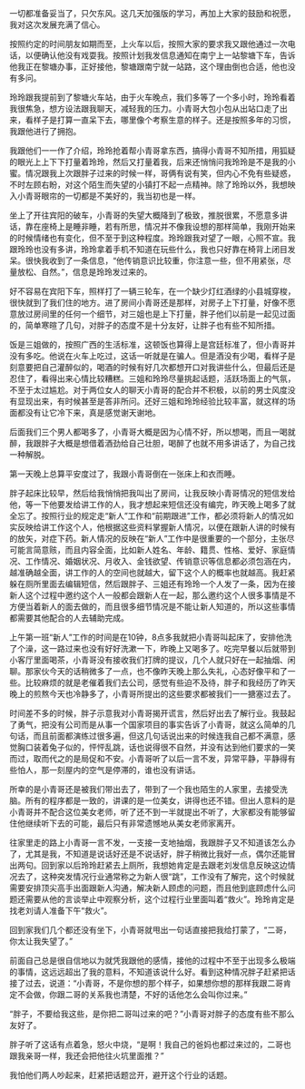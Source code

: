 一切都准备妥当了，只欠东风。这几天加强版的学习，再加上大家的鼓励和祝愿，我对这次发展充满了信心。

按照约定的时间朋友如期而至，上火车以后，按照大家的要求我又跟他通过一次电话，以便确认他没有戏耍我。按照计划我发信息通知在南宁上一站黎塘下车，告诉他我正在黎塘办事，正好接他，黎塘跟南宁就一站路，这个理由倒也合适，他也没有多问。

玲玲跟我提前到了黎塘火车站，由于火车晚点，我们多等了一个多小时，玲玲看着我很焦急，想方设法跟我聊天，减轻我的压力。小青哥大包小包从出站口走了出来，看样子是打算一直呆下去，哪里像个考察生意的样子。还是按照多年的习惯，我跟他进行了拥抱。

我跟他们一一作了介绍，玲玲抢着帮小青哥拿东西，搞得小青哥不知所措，用狐疑的眼光上上下下打量着玲玲，然后又打量着我，后来还悄悄问我玲玲是不是我的小蜜。情况跟我上次跟胖子过来的时候一样，哥俩有说有笑，但内心不免有些疑惑，不时左顾右盼，对这个陌生而失望的小镇打不起一点精神。除了玲玲以外，我想映入小青哥眼帘的一切都是不美好的，我当初也是一样。

坐上了开往宾阳的破车，小青哥的失望大概降到了极致，推脱很累，不愿意多讲话，靠在座椅上是睡非睡，若有所思，情况并不像我设想的那样简单，我刚开始来的时候情绪也有变化，但不至于到这种程度。玲玲跟我对望了一眼，心照不宣。我跟玲玲也没有多讲，玲玲拿着手机不知道在玩些什么，我也只好靠在椅背上闭目发呆。很快我收到了一条信息，“他传销意识比较重，你注意一些，但不用紧张，尽量放松、自然。”，信息是玲玲发过来的。

好不容易在宾阳下车，照样打了一辆三轮车，在一个缺少灯红酒绿的小县城穿梭，很快就到了我们住的地方。进了房间小青哥还是那样，对房子上下打量，好像不愿意放过房间里的任何一个细节，对三姐也是上下打量，胖子他们以前是一起见过面的，简单寒暄了几句，对胖子的态度不是十分友好，让胖子也有些不知所措。

饭是三姐做的，按照广西的生活标准，这顿饭也算得上是宫廷标准了，但小青哥并没有多吃。他说在火车上吃过，这话一听就是在骗人。但是酒没有少喝，看样子是刻意要把自己灌醉似的，喝酒的时候有好几次都想开口对我讲些什么，但最后还是忍住了，看得出来心情比较糟糕。三姐和玲玲尽量挑起话题，活跃场面上的气氛，不至于太过尴尬。对于两位女人的聊天小青哥的配合并不积极，以前的男士风度没有显现出来，有时候甚至是答非所问。还好三姐和玲玲经验比较丰富，就这样的场面都没有让它冷下来，真是感觉谢天谢地。

后面我们三个男人都喝多了，小青哥大概是因为心情不好，所以想喝，而且一喝就醉，我跟胖子大概是想借着酒劲给自己壮胆，喝醉了也就不用多讲话了，为自己找一种解脱。

第一天晚上总算平安度过了，我跟小青哥倒在一张床上和衣而睡。

胖子起床比较早，然后给我悄悄把我叫出了房间，让我反映小青哥情况的短信发给他，等一下他要发给讲工作的人，我才想起来短信还没有编完，昨天晚上喝多了就全忘了。按照行业的规定走“新人”工作和“前期跟进”工作，都必须将新人的情况如实反映给讲工作这个人，他根据这些资料掌握新人情况，以便在跟新人讲的时候有的放矢，对症下药。新人情况的反映在“新人”工作中是很重要的一个部分，主张尽可能言简意赅，而且内容全面，比如新人姓名、年龄、籍贯、性格、爱好、家庭情况、工作情况、婚姻状况、月收入、金钱欲望、传销意识等信息都必须包涵在内，越准确越全面，讲工作的人的空间也就越大，留下这个人的概率也就越高。我赶紧躲在厕所里面去编辑短信，然后跟胖子、三姐还有玲玲一个人发了一条，因为在接新人这个过程中邀约这个人一般都会跟新人在一起，那么邀约这个人很多事情是不方便当着新人的面去做的，而且很多细节情况是不能让新人知道的，所以这些事情都需要其他配合的人去辅助完成。

上午第一班“新人”工作的时间是在10钟，8点多我就把小青哥叫起床了，安排他洗了个澡，这一路过来也没有好好洗漱一下，昨晚上又喝多了。吃完早餐以后就带到小客厅里面喝茶，小青哥没有接收我们打牌的提议，几个人就只好在一起抽烟、闲聊。那家伙今天的话稍微多了一点，也不像昨天晚上那么失礼，心态好像平和了一些。比较麻烦的就是老催着我们去公司，感觉有些迫不及待，胖子和我经历了昨天晚上的煎熬今天也冷静多了，小青哥所提出的这些要求都被我们一一搪塞过去了。

时间差不多的时候，胖子示意我对小青哥揭开谎言，然后好出去了解行业。我鼓起了勇气，把没有公司而是从事一个国家项目的事实告诉了小青哥，就这么简单的几句话，而且前面都演练过很多遍，但这几句话说出来的时候连我自己都不满意，感觉胸口装着兔子似的，怦怦乱跳，话也说得很不自然，并没有达到他们要求的一笑而过，取而代之的是局促和不安。小青哥听了以后一言不发，异常平静，平静得有些怕人，那一刻屋内的空气是停滞的，谁也没有讲话。

所幸的是小青哥还是被我们带出去了，带到了一个我也陌生的人家里，去接受洗脑。所有的程序都是一致的，讲课的是一位美女，讲得也还不错。但出人意料的是小青哥并不配合这位美女老师，听了还不到一半就提出不听了，大家都没有能够留住他继续听下去的可能，最后只有非常遗憾地从美女老师家离开。

往家里走的路上小青哥一言不发，一支接一支地抽烟，我跟胖子又不知道该怎么办了，尤其是我，不知道是说话好还是不说话好，胖子稍微比我好一点，偶尔还能冒出两句。回到家以后玲玲赶紧去上厕所，我想她肯定是去跟老刘发信息反映这边情况去了，这种突发情况行业通常称之为新人很“跳”，工作没有了解完，这个时候就需要安排顶尖高手出面跟新人沟通，解决新人顾虑的问题，而且他到底顾虑什么问题还需要从他的言谈举止中观察分析，这个过程行业里面叫着“救火”。玲玲肯定是找老刘请人准备下午“救火”。

回到家我们几个都还没有坐下，小青哥就甩出一句话直接把我给打蒙了，“二哥，你太让我失望了。”

前面自己总是很自信地以为就凭我跟他的感情，接他的过程中不至于出现多么极端的事情，这远远超出了我的意料，不知道该说什么好。看到这种情况胖子赶紧把话接了过去，说道：“小青哥，不是你想的那个样子，如果想你想的那样我跟二哥肯定不会做，你跟二哥的关系我也清楚，不好的话他怎么会叫你过来。”

“胖子，不要给我这些，是你把二哥叫过来的吧？”小青哥对胖子的态度有些不那么友好了。

胖子听了这话有点着急，怒火中烧，“是啊！我自己的爸妈也都过来过的，二哥也跟我亲哥一样，我还会把他往火坑里面推？”

我怕他们两人吵起来，赶紧把话题岔开，避开这个行业的话题。
